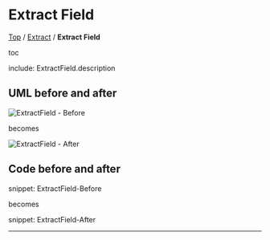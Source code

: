 # Extract Field

[Top](../) / [Extract](.) / **Extract Field**

toc

include: ExtractField.description

## UML before and after

![ExtractField - Before](../../uml/Before/Extract/ExtractField.svg?raw=true)

becomes

![ExtractField - After](../../uml/After/Extract/ExtractField.svg?raw=true)

## Code before and after

snippet: ExtractField-Before

becomes

snippet: ExtractField-After

-----

